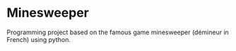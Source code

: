 # Minesweeper
Programming project based on the famous game minesweeper (démineur in French) using python.
